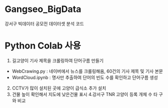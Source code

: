 # Gangseo_BigData
강서구 빅데이터 공모전 데이터셋 분석 코드

# Python Colab 사용
1. 길고양이 기사 제목을 크롤링하여 단어구름 만들기
- WebCrawing.py : 네이버에서 뉴스를 크롤링해옴, 60건의 기사 제목 및 기사 본문
- WordCloud.ipynb : 명사만 추출하여 단어의 빈도 수를 확인하고 단어구름 생성
2. CCTV가 많이 설치된 곳에 고양이 급식소 추가 설치
3. 건물 높이 확인해서 지도에 낮은건물 표시
4.강서구 TNR 고양이 등록 개체 수 타 구와 비교
